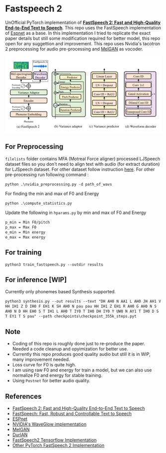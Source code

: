 # Fastspeech 2
UnOfficial PyTorch implementation of [**FastSpeech 2: Fast and High-Quality End-to-End Text to Speech**](https://arxiv.org/abs/2006.04558). This repo uses the FastSpeech implementation of  [Espnet](https://github.com/espnet/espnet) as a base. In this implementation I tried to replicate the exact paper details but still some modification required for better model, this repo open for any suggettion and improvement. This repo uses Nvidia's tacotron 2 preprocessing for audio pre-processing and [MelGAN](https://github.com/seungwonpark/melgan) as vocoder.


![](./img/fastspeech2.png)

## For Preprocessing 

`filelists` folder contains MFA (Motreal Force aligner) processed LJSpeech dataset files so you don't need to align text with audio (for extract duration) for LJSpeech dataset.
For other dataset follow instruction [here](https://github.com/ivanvovk/DurIAN#6-how-to-align-your-own-data). For other pre-processing run following command :
```
python .\nvidia_preprocessing.py -d path_of_wavs
```
For finding the min and max of F0 and Energy
```buildoutcfg
python .\compute_statistics.py
```
Update the following in `hparams.py` by min and max of F0 and Energy
```
p_min = Min F0/pitch
p_max = Max F0
e_min = Min energy
e_max = Max energy
```

## For training
```buildoutcfg
python3 train_fastspeech.py --outdir results
```

## For inference [WIP]
Currently only phonemes based Synthesis supported.
```buildoutcfg
python3 synthesis.py --out results --text "DH AH0 N AA1 L AH0 JH AH1 V HH IH1 Z D IH0 F EH1 K SH AH0 N pau pau HH IH1 Z EH1 R AH0 G AH0 N S AH0 N D HH EH0 S T IH1 L AH0 T IY0 T IH0 DH IY0 Y UW0 N AY1 T IH0 D S T EY1 T S pau" --path checkpoints\checkpoint_355k_steps.pyt
```

## Note
* Coding of this repo is roughly done just to re-produce the paper. Needed a code cleanup and opyimization for better use.
* Currently this repo produces good quality audio but still it is in WIP, many improvement needed.
* Loss curve for F0 is quite high.
* I am using raw F0 and energy for train a model, but we can also use normalize F0 and energy for stable training.
* Using `Postnet` for better audio quality.

## References
- [FastSpeech 2: Fast and High-Quality End-to-End Text to Speech](https://arxiv.org/abs/2006.04558)
- [FastSpeech: Fast, Robust and Controllable Text to Speech](https://arxiv.org/abs/1905.09263)
- [ESPnet](https://github.com/espnet/espnet)
- [NVIDIA's WaveGlow implementation](https://github.com/NVIDIA/waveglow)
- [MelGAN](https://github.com/seungwonpark/melgan)
- [DurIAN](https://github.com/ivanvovk/DurIAN)
- [FastSpeech2 Tensorflow Implementation](https://github.com/TensorSpeech/TensorflowTTS)
- [Other PyTorch FastSpeech 2 Implementation](https://github.com/ming024/FastSpeech2)

